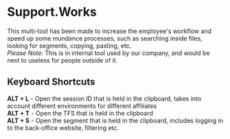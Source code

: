 # Support.Works
This multi-tool has been made to increase the employee's workflow and speed up some mundance processes, such as searching inside files, looking for segments, copying, pasting, etc.  
*Please Note*: This is in internal tool used by our company, and would be next to useless for people outside of it.


## Keyboard Shortcuts
**ALT + L** - Open the session ID that is held in the clipboard, takes into account different environments for different affiliates  
**ALT + T** - Open the TFS that is held in the clipboard  
**ALT + S** - Open the segment that is held in the clipboard, includes logging in to the back-office website, filtering etc.